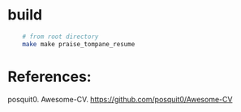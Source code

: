 # build
```bash
    # from root directory
    make make praise_tompane_resume
```
# References:
posquit0. Awesome-CV. https://github.com/posquit0/Awesome-CV

